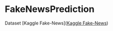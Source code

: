 # FakeNewsPrediction

Dataset [Kaggle Fake-News]([Kaggle Fake-News](https://www.kaggle.com/c/fake-news/data?select=test.csv))
